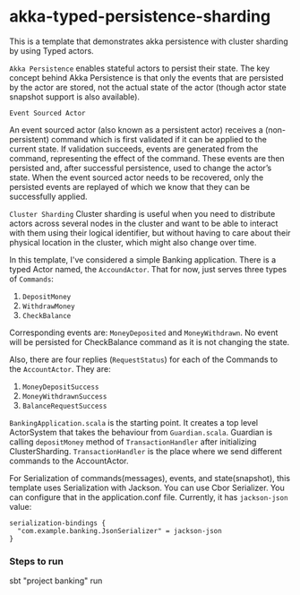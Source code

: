 # akka-typed-persistence-sharding

This is a template that demonstrates akka persistence with cluster sharding by using Typed actors.

`Akka Persistence` enables stateful actors to persist their state. The key concept behind Akka Persistence is that only the events that are persisted by the actor are stored,
not the actual state of the actor (though actor state snapshot support is also available).

`Event Sourced Actor`

An event sourced actor (also known as a persistent actor) receives a (non-persistent) command which is first validated if it can be applied to the current state.
If validation succeeds, events are generated from the command, representing the effect of the command. These events are then persisted and, after successful persistence,
used to change the actor’s state. When the event sourced actor needs to be recovered, only the persisted events are replayed of which we know that they can be successfully applied.

`Cluster Sharding`
Cluster sharding is useful when you need to distribute actors across several nodes in the cluster and want to be able to interact with them using their logical identifier, 
but without having to care about their physical location in the cluster, which might also change over time.


In this template, I've considered a simple Banking application. There is a typed Actor named, the `AccoundActor`. That for now, just serves three types of `Commands`:
1. `DepositMoney`
2. `WithdrawMoney`
3. `CheckBalance`

Corresponding events are: `MoneyDeposited` and `MoneyWithdrawn`. No event will be persisted for CheckBalance command as it is not changing the state.

Also, there are four replies (`RequestStatus`) for each of the Commands to the `AccountActor`. They are:
1. `MoneyDepositSuccess`
2. `MoneyWithdrawnSuccess`
3. `BalanceRequestSuccess`

`BankingApplication.scala` is the starting point. It creates a top level ActorSystem that takes the behaviour from `Guardian.scala`.
Guardian is calling `depositMoney` method of `TransactionHandler` after initializing ClusterSharding. `TransactionHandler` is the place where we send different commands to the AccountActor.
 
For Serialization of commands(messages), events, and state(snapshot), this template uses Serialization with Jackson.
You can use Cbor Serializer. You can configure that in the application.conf file. Currently, it has `jackson-json` value:

    serialization-bindings {
      "com.example.banking.JsonSerializer" = jackson-json
    }
                                              


### Steps to run

sbt "project banking" run


